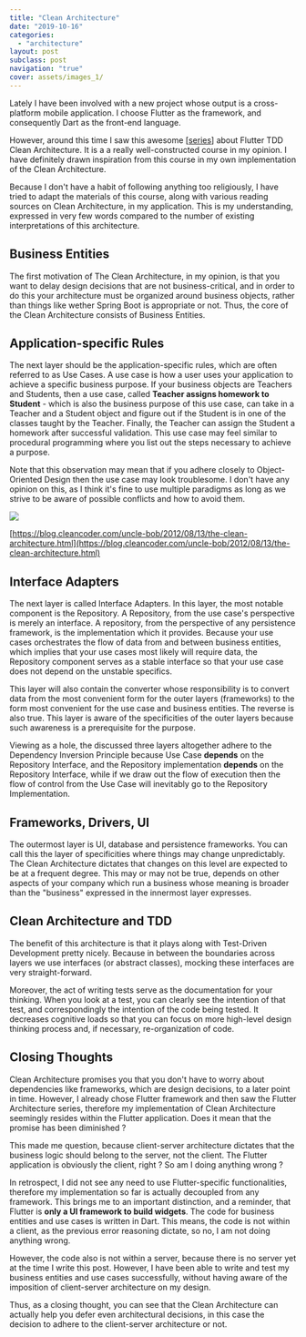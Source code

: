```yaml
---
title: "Clean Architecture"
date: "2019-10-16"
categories:
  - "architecture"
layout: post
subclass: post
navigation: "true"
cover: assets/images_1/
---
```


Lately I have been involved with a new project whose output is a cross-platform mobile application. I choose Flutter as the framework, and consequently Dart as the front-end language.

However, around this time I saw this awesome \[[series](https://www.youtube.com/watch?v=Ulk9qUErIa4&t=186s)\] about Flutter TDD Clean Architecture. It is a a really well-constructed course in my opinion. I have definitely drawn inspiration from this course in my own implementation of the Clean Architecture.

Because I don't have a habit of following anything too religiously, I have tried to adapt the materials of this course, along with various reading sources on Clean Architecture, in my application. This is my understanding, expressed in very few words compared to the number of existing interpretations of this architecture.

## Business Entities

The first motivation of The Clean Architecture, in my opinion, is that you want to delay design decisions that are not business-critical, and in order to do this your architecture must be organized around business objects, rather than things like wether Spring Boot is appropriate or not. Thus, the core of the Clean Architecture consists of Business Entities.

## Application-specific Rules

The next layer should be the application-specific rules, which are often referred to as Use Cases. A use case is how a user uses your application to achieve a specific business purpose. If your business objects are Teachers and Students, then a use case, called **Teacher assigns homework to Student** - which is also the business purpose of this use case, can take in a Teacher and a Student object and figure out if the Student is in one of the classes taught by the Teacher. Finally, the Teacher can assign the Student a homework after successful validation. This use case may feel similar to procedural programming where you list out the steps necessary to achieve a purpose.

Note that this observation may mean that if you adhere closely to Object-Oriented Design then the use case may look troublesome. I don't have any opinion on this, as I think it's fine to use multiple paradigms as long as we strive to be aware of possible conflicts and how to avoid them.

![](https://dafuqisthatblog.files.wordpress.com/2019/10/cleanarchitecture.jpg?w=772)

[https://blog.cleancoder.com/uncle-bob/2012/08/13/the-clean-architecture.html](https://blog.cleancoder.com/uncle-bob/2012/08/13/the-clean-architecture.html)

## Interface Adapters

The next layer is called Interface Adapters. In this layer, the most notable component is the Repository. A Repository, from the use case's perspective is merely an interface. A repository, from the perspective of any persistence framework, is the implementation which it provides. Because your use cases orchestrates the flow of data from and between business entities, which implies that your use cases most likely will require data, the Repository component serves as a stable interface so that your use case does not depend on the unstable specifics.

This layer will also contain the converter whose responsibility is to convert data from the most convenient form for the outer layers (frameworks) to the form most convenient for the use case and business entities. The reverse is also true. This layer is aware of the specificities of the outer layers because such awareness is a prerequisite for the purpose.

Viewing as a hole, the discussed three layers altogether adhere to the Dependency Inversion Principle because Use Case **depends** on the Repository Interface, and the Repository implementation **depends** on the Repository Interface, while if we draw out the flow of execution then the flow of control from the Use Case will inevitably go to the Repository Implementation.

## Frameworks, Drivers, UI

The outermost layer is UI, database and persistence frameworks. You can call this the layer of specificities where things may change unpredictably. The Clean Architecture dictates that changes on this level are expected to be at a frequent degree. This may or may not be true, depends on other aspects of your company which run a business whose meaning is broader than the "business" expressed in the innermost layer expresses.

## Clean Architecture and TDD

The benefit of this architecture is that it plays along with Test-Driven Development pretty nicely. Because in between the boundaries across layers we use interfaces (or abstract classes), mocking these interfaces are very straight-forward.

Moreover, the act of writing tests serve as the documentation for your thinking. When you look at a test, you can clearly see the intention of that test, and correspondingly the intention of the code being tested. It decreases cognitive loads so that you can focus on more high-level design thinking process and, if necessary, re-organization of code.

## Closing Thoughts

Clean Architecture promises you that you don't have to worry about dependencies like frameworks, which are design decisions, to a later point in time. However, I already chose Flutter framework and then saw the Flutter Architecture series, therefore my implementation of Clean Architecture seemingly resides within the Flutter application. Does it mean that the promise has been diminished ?

This made me question, because client-server architecture dictates that the business logic should belong to the server, not the client. The Flutter application is obviously the client, right ? So am I doing anything wrong ?

In retrospect, I did not see any need to use Flutter-specific functionalities, therefore my implementation so far is actually decoupled from any framework. This brings me to an important distinction, and a reminder, that Flutter is **only a UI framework to build widgets**. The code for business entities and use cases is written in Dart. This means, the code is not within a client, as the previous error reasoning dictate, so no, I am not doing anything wrong.

However, the code also is not within a server, because there is no server yet at the time I write this post. However, I have been able to write and test my business entities and use cases successfully, without having aware of the imposition of client-server architecture on my design.

Thus, as a closing thought, you can see that the Clean Architecture can actually help you defer even architectural decisions, in this case the decision to adhere to the client-server architecture or not.
